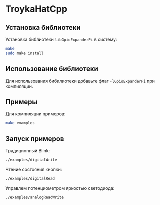 # TroykaHatCpp

## Установка библиотеки

Установка библиотеки `libGpioExpanderPi` в систему:

```bash
make
sudo make install
```

## Использование библиотеки

Для использования бибилиотеки добавьте флаг `-lGpioExpanderPi` при компиляции.

## Примеры

Для компиляции примеров:

```bash
make examples
```

## Запуск примеров

Традиционный Blink:

```bash
./examples/digitalWrite
```

Чтение состояния кнопки:

```bash
./examples/digitalRead
```

Управлем потенциометром яркостью светодиода:

```bash
./examples/analogReadWrite
```